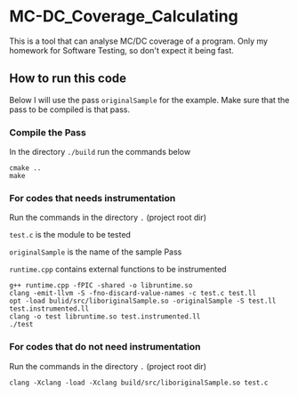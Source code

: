 # MC-DC_Coverage_Calculating
This is a tool that can analyse MC/DC coverage of a program.
Only my homework for Software Testing, so don't expect it being fast.



## How to run this code

Below I will use the pass `originalSample` for the example. Make sure that the pass to be compiled is that pass.

### Compile the Pass

In the directory `./build` run the commands below

```shell
cmake ..
make
```



### For codes that needs instrumentation

Run the  commands in the directory `.` (project root dir)

`test.c` is the module to be tested

`originalSample` is the name of the sample Pass

`runtime.cpp` contains external functions to be instrumented

```shell
g++ runtime.cpp -fPIC -shared -o libruntime.so
clang -emit-llvm -S -fno-discard-value-names -c test.c test.ll
opt -load bulid/src/liboriginalSample.so -originalSample -S test.ll test.instrumented.ll
clang -o test libruntime.so test.instrumented.ll 
./test
```



### For codes that do not need instrumentation

Run the  commands in the directory `.` (project root dir)

```shell
clang -Xclang -load -Xclang build/src/liboriginalSample.so test.c
```

